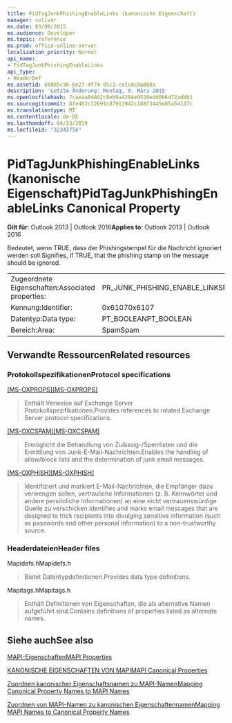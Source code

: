 ```yaml
---
title: PidTagJunkPhishingEnableLinks (kanonische Eigenschaft)
manager: soliver
ms.date: 03/09/2015
ms.audience: Developer
ms.topic: reference
ms.prod: office-online-server
localization_priority: Normal
api_name:
- PidTagJunkPhishingEnableLinks
api_type:
- HeaderDef
ms.assetid: 6b885c36-6e27-4f74-95c3-ce1cdc8a808a
description: 'Letzte Änderung: Montag, 9. März 2015'
ms.openlocfilehash: 7caeaa84602c9eb9a4384e9520edd866d72adbb1
ms.sourcegitcommit: 8fe462c32b91c87911942c188f3445e85a54137c
ms.translationtype: MT
ms.contentlocale: de-DE
ms.lasthandoff: 04/23/2019
ms.locfileid: "32342756"
---
```

# <a name="pidtagjunkphishingenablelinks-canonical-property"></a><span data-ttu-id="d256a-103">PidTagJunkPhishingEnableLinks (kanonische Eigenschaft)</span><span class="sxs-lookup"><span data-stu-id="d256a-103">PidTagJunkPhishingEnableLinks Canonical Property</span></span>

  
  
<span data-ttu-id="d256a-104">**Gilt für**: Outlook 2013 | Outlook 2016</span><span class="sxs-lookup"><span data-stu-id="d256a-104">**Applies to**: Outlook 2013 | Outlook 2016</span></span> 
  
<span data-ttu-id="d256a-105">Bedeutet, wenn TRUE, dass der Phishingstempel für die Nachricht ignoriert werden soll.</span><span class="sxs-lookup"><span data-stu-id="d256a-105">Signifies, if TRUE, that the phishing stamp on the message should be ignored.</span></span>
  
|||
|:-----|:-----|
|<span data-ttu-id="d256a-106">Zugeordnete Eigenschaften:</span><span class="sxs-lookup"><span data-stu-id="d256a-106">Associated properties:</span></span>  <br/> |<span data-ttu-id="d256a-107">PR_JUNK_PHISHING_ENABLE_LINKS</span><span class="sxs-lookup"><span data-stu-id="d256a-107">PR_JUNK_PHISHING_ENABLE_LINKS</span></span>  <br/> |
|<span data-ttu-id="d256a-108">Kennung:</span><span class="sxs-lookup"><span data-stu-id="d256a-108">Identifier:</span></span>  <br/> |<span data-ttu-id="d256a-109">0x6107</span><span class="sxs-lookup"><span data-stu-id="d256a-109">0x6107</span></span>  <br/> |
|<span data-ttu-id="d256a-110">Datentyp:</span><span class="sxs-lookup"><span data-stu-id="d256a-110">Data type:</span></span>  <br/> |<span data-ttu-id="d256a-111">PT_BOOLEAN</span><span class="sxs-lookup"><span data-stu-id="d256a-111">PT_BOOLEAN</span></span>  <br/> |
|<span data-ttu-id="d256a-112">Bereich:</span><span class="sxs-lookup"><span data-stu-id="d256a-112">Area:</span></span>  <br/> |<span data-ttu-id="d256a-113">Spam</span><span class="sxs-lookup"><span data-stu-id="d256a-113">Spam</span></span>  <br/> |
   
## <a name="related-resources"></a><span data-ttu-id="d256a-114">Verwandte Ressourcen</span><span class="sxs-lookup"><span data-stu-id="d256a-114">Related resources</span></span>

### <a name="protocol-specifications"></a><span data-ttu-id="d256a-115">Protokollspezifikationen</span><span class="sxs-lookup"><span data-stu-id="d256a-115">Protocol specifications</span></span>

<span data-ttu-id="d256a-116">[[MS-OXPROPS]](https://msdn.microsoft.com/library/f6ab1613-aefe-447d-a49c-18217230b148%28Office.15%29.aspx)</span><span class="sxs-lookup"><span data-stu-id="d256a-116">[[MS-OXPROPS]](https://msdn.microsoft.com/library/f6ab1613-aefe-447d-a49c-18217230b148%28Office.15%29.aspx)</span></span>
  
> <span data-ttu-id="d256a-117">Enthält Verweise auf Exchange Server Protokollspezifikationen.</span><span class="sxs-lookup"><span data-stu-id="d256a-117">Provides references to related Exchange Server protocol specifications.</span></span>
    
<span data-ttu-id="d256a-118">[[MS-OXCSPAM]](https://msdn.microsoft.com/library/522f8587-4aed-4cd6-831b-40bd87862189%28Office.15%29.aspx)</span><span class="sxs-lookup"><span data-stu-id="d256a-118">[[MS-OXCSPAM]](https://msdn.microsoft.com/library/522f8587-4aed-4cd6-831b-40bd87862189%28Office.15%29.aspx)</span></span>
  
> <span data-ttu-id="d256a-119">Ermöglicht die Behandlung von Zulässig-/Sperrlisten und die Ermittlung von Junk-E-Mail-Nachrichten.</span><span class="sxs-lookup"><span data-stu-id="d256a-119">Enables the handling of allow/block lists and the determination of junk email messages.</span></span>
    
<span data-ttu-id="d256a-120">[[MS-OXPHISH]](https://msdn.microsoft.com/library/ed49ab26-ba13-4d4c-8a94-98d4ceecd4b7%28Office.15%29.aspx)</span><span class="sxs-lookup"><span data-stu-id="d256a-120">[[MS-OXPHISH]](https://msdn.microsoft.com/library/ed49ab26-ba13-4d4c-8a94-98d4ceecd4b7%28Office.15%29.aspx)</span></span>
  
> <span data-ttu-id="d256a-121">Identifiziert und markiert E-Mail-Nachrichten, die Empfänger dazu verwengen sollen, vertrauliche Informationen (z. B. Kennwörter und andere persönliche Informationen) an eine nicht vertrauenswürdige Quelle zu verschicken.</span><span class="sxs-lookup"><span data-stu-id="d256a-121">Identifies and marks email messages that are designed to trick recipients into divulging sensitive information (such as passwords and other personal information) to a non-trustworthy source.</span></span>
    
### <a name="header-files"></a><span data-ttu-id="d256a-122">Headerdateien</span><span class="sxs-lookup"><span data-stu-id="d256a-122">Header files</span></span>

<span data-ttu-id="d256a-123">Mapidefs.h</span><span class="sxs-lookup"><span data-stu-id="d256a-123">Mapidefs.h</span></span>
  
> <span data-ttu-id="d256a-124">Bietet Datentypdefinitionen.</span><span class="sxs-lookup"><span data-stu-id="d256a-124">Provides data type definitions.</span></span>
    
<span data-ttu-id="d256a-125">Mapitags.h</span><span class="sxs-lookup"><span data-stu-id="d256a-125">Mapitags.h</span></span>
  
> <span data-ttu-id="d256a-126">Enthält Definitionen von Eigenschaften, die als alternative Namen aufgeführt sind.</span><span class="sxs-lookup"><span data-stu-id="d256a-126">Contains definitions of properties listed as alternate names.</span></span>
    
## <a name="see-also"></a><span data-ttu-id="d256a-127">Siehe auch</span><span class="sxs-lookup"><span data-stu-id="d256a-127">See also</span></span>



[<span data-ttu-id="d256a-128">MAPI-Eigenschaften</span><span class="sxs-lookup"><span data-stu-id="d256a-128">MAPI Properties</span></span>](mapi-properties.md)
  
[<span data-ttu-id="d256a-129">KANONISCHE EIGENSCHAFTEN VON MAPI</span><span class="sxs-lookup"><span data-stu-id="d256a-129">MAPI Canonical Properties</span></span>](mapi-canonical-properties.md)
  
[<span data-ttu-id="d256a-130">Zuordnen kanonischer Eigenschaftsnamen zu MAPI-Namen</span><span class="sxs-lookup"><span data-stu-id="d256a-130">Mapping Canonical Property Names to MAPI Names</span></span>](mapping-canonical-property-names-to-mapi-names.md)
  
[<span data-ttu-id="d256a-131">Zuordnen von MAPI-Namen zu kanonischen Eigenschaftennamen</span><span class="sxs-lookup"><span data-stu-id="d256a-131">Mapping MAPI Names to Canonical Property Names</span></span>](mapping-mapi-names-to-canonical-property-names.md)

